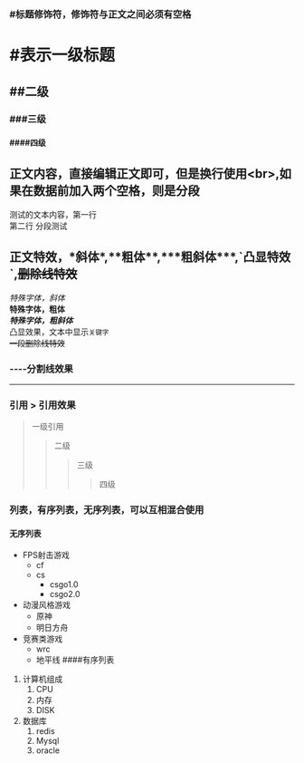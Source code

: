 ### #标题修饰符，修饰符与正文之间必须有空格
# #表示一级标题
## ##二级
### ###三级
#### ####四级

## 正文内容，直接编辑正文即可，但是换行使用\<br\>,如果在数据前加入两个空格，则是分段
测试的文本内容，第一行<br>
第二行
  分段测试
## 正文特效，\*斜体\*,\*\*粗体\*\*,\*\*\*粗斜体\*\*\*,\`凸显特效\`,~~删除线特效~~

  *特殊字体，斜体*<br>
  **特殊字体，粗体**<br>
  ***特殊字体，粗斜体***<br>
  凸显效果，文本中显示`关键字`<br>
  ~~一段删除线特效~~

### \-\-\-\-分割线效果
----
### 引用 \> 引用效果
>一级引用
>>二级
>>>三级
>>>>四级
### 列表，有序列表，无序列表，可以互相混合使用
#### 无序列表
* FPS射击游戏
  * cf
  * cs
    * csgo1.0
    * csgo2.0
* 动漫风格游戏
  * 原神
  * 明日方舟
* 竞赛类游戏
  * wrc
  * 地平线
####有序列表
1. 计算机组成
   1. CPU
   2. 内存
   3. DISK
2. 数据库
   1. redis
   2. Mysql
   3. oracle

